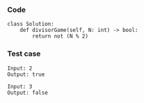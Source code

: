### Code
```
class Solution:
    def divisorGame(self, N: int) -> bool:
        return not (N % 2)
```
### Test case
```
Input: 2
Output: true
```
```
Input: 3
Output: false
```